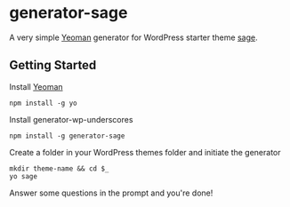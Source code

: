 # generator-sage

A very simple [Yeoman](http://yeoman.io) generator for WordPress starter theme [sage](roots.io/sage).


## Getting Started

Install [Yeoman](http://yeoman.io)

```
npm install -g yo
```

Install generator-wp-underscores

```
npm install -g generator-sage
```

Create a folder in your WordPress themes folder and initiate the generator

```
mkdir theme-name && cd $_
yo sage
```

Answer some questions in the prompt and you're done!
